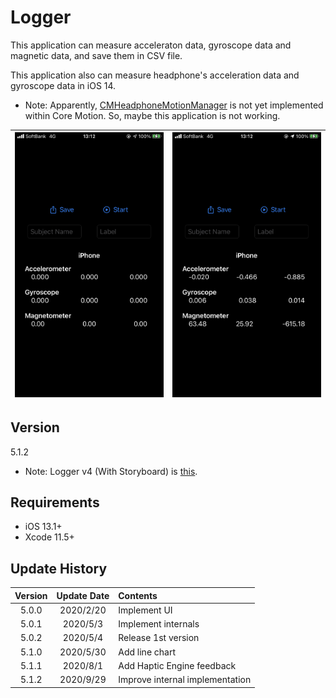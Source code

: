 #  Logger

This application can measure acceleraton data, gyroscope data and magnetic data, and save them in CSV file.

This application also can measure headphone's acceleration data and gyroscope data in iOS 14.

- Note: Apparently, [CMHeadphoneMotionManager](https://developer.apple.com/documentation/coremotion/cmheadphonemotionmanager) is not yet implemented within Core Motion. So, maybe this application is not working.

![screen](materials/IMG_4307.PNG) | ![screen_chart](materials/IMG_4308.PNG) 
:-:|:-:

## Version
5.1.2

- Note: Logger v4 (With Storyboard) is [this](https://github.com/Shakshi3104/LoggerGit).

## Requirements
- iOS 13.1+
- Xcode 11.5+


## Update History

|Version|Update Date|Contents|
|:----:|:-------------:|:---------|
|5.0.0|2020/2/20| Implement UI|
|5.0.1|2020/5/3| Implement internals|
|5.0.2|2020/5/4| Release 1st version|
|5.1.0|2020/5/30| Add line chart|
|5.1.1|2020/8/1| Add Haptic Engine feedback|
|5.1.2|2020/9/29| Improve internal implementation|
